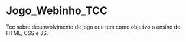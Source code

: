 # Jogo_Webinho_TCC
Tcc sobre desenvolvimento de jogo que tem como objetivo o ensino de HTML, CSS e JS.

